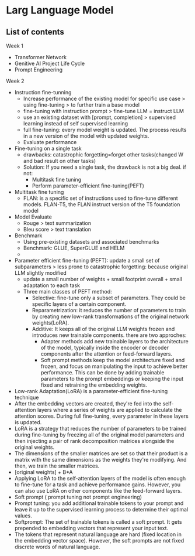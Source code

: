 # Larg Language Model  
## List of contents  
Week 1  
* Transformer Network
* Genitive AI Project Life Cycle
* Prompt Engineering
  
Week 2
* Instruction fine-tunning
  * Increase performance of the existing model for specific use case > using fine-tuning > to further train a base model
  * fine-tuning with instruction prompt > fine-tune LLM = instruct LLM
  * use an existing dataset with [prompt, completion] > supervised learning instead of self supervised learning
  * full fine-tuning: every model weight is updated. The process results in a new version of the model with updated weights.
  * Evaluate performance
* Fine-tuning on a single task
  * drawbacks: catastrophic forgetting=forget other tasks(changed W and bad result on other tasks)
  * Solution: If you need a single task, the drawback is not a big deal. if not:
    * Multitask fine tuning
    * Perform parameter-efficient fine-tuning(PEFT)
* Multitask fine tuning
  * FLAN: is a specific set of instructions used to fine-tune different models. FLAN-T5, the FLAN instruct version of the T5 foundation model
* Model Evaluate
  * Rouge > text summarization
  * Bleu score > text translation
* Benchmark
  * Using pre-existing datasets and associated benchmarks
  * Benchmark: GLUE, SuperGLUE and HELM
  * 
* Parameter efficient fine-tuning (PEFT): update a small set of subparameters > less prone to catastrophic forgetting: because original LLM slightly modified
  * update a small number of weights + small footprint overall + small adaptation to each task
  * Three main classes of PEFT method:
    * Selective: fine-tune only a subset of parameters. They could be specific layers of a certain component.
    * Reparametrization: it reduces the number of parameters to train by creating new low-rank transformations of the original network weights(LoRA).
    * Additive: It keeps all of the original LLM weights frozen and introduces new trainable components. there are two approches:
      *  Adapter methods add new trainable layers to the architecture of the model, typically inside the encoder or decoder components after the attention or feed-forward layers.
      *  Soft prompt methods keep the model architecture fixed and frozen, and focus on manipulating the input to achieve better performance. This can be done by adding trainable parameters to the prompt embeddings or keeping the input fixed and retraining the embedding weights.
*  Low-rank Adaptation(LoRA) is a parameter-efficient fine-tuning technique
  *  After the embedding vectors are created, they're fed into the self-attention layers where a series of weights are applied to calculate the attention scores. During full fine-tuning, every parameter in these layers is updated.
  *  LoRA is a strategy that reduces the number of parameters to be trained during fine-tuning by freezing all of the original model parameters and then injecting a pair of rank decomposition matrices alongside the original weights.
  *   The dimensions of the smaller matrices are set so that their product is a matrix with the same dimensions as the weights they're modifying. And then, we train the smaller matrices.
  *   [original weights] + B*A
  *   Applying LoRA to the self-attention layers of the model is often enough to fine-tune for a task and achieve performance gains. However, you can also use LoRA on other components like the feed-forward layers.
*   Soft prompt ( prompt tuning not prompt engineering)
  *  Prompt tuning: you add additional trainable tokens to your prompt and leave it up to the supervised learning process to determine their optimal values.
  *  Softprompt: The set of trainable tokens is called a soft prompt. It gets prepended to embedding vectors that represent your input text.
  *  The tokens that represent natural language are hard (fixed location in the embedding vector space). However, the soft prompts are not fixed discrete words of natural language.
